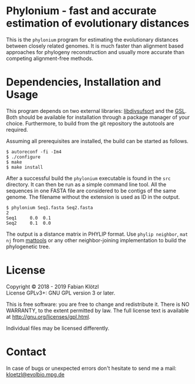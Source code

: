 # Phylonium - fast and accurate estimation of evolutionary distances

This is the `phylonium` program for estimating the evolutionary distances between closely related genomes. It is much faster than alignment based approaches for phylogeny reconstruction and usually more accurate than competing alignment-free methods.


# Dependencies, Installation and Usage

This program depends on two external libraries: [libdivsufsort](https://github.com/y-256/libdivsufsort) and the [GSL](https://www.gnu.org/software/gsl/). Both should be available for installation through a package manager of your choice. Furthermore, to build from the git repository the autotools are required.

Assuming all prerequisites are installed, the build can be started as follows.

    $ autoreconf -fi -Im4
    $ ./configure
    $ make
    $ make install

After a successful build the `phylonium` executable is found in the `src` directory. It can then be run as a simple command line tool. All the sequences in one FASTA file are considered to be contigs of the same genome. The filename without the extension is used as ID in the output.

    $ phylonium Seq1.fasta Seq2.fasta
    2
    Seq1     0.0  0.1
    Seq2     0.1  0.0

The output is a distance matrix in PHYLIP format. Use `phylip neighbor`, `mat nj` from [mattools](https://github.com/kloetzl/mattools) or any other neighbor-joining implementation to build the phylogenetic tree.

# License

Copyright © 2018 - 2019 Fabian Klötzl  
License GPLv3+: GNU GPL version 3 or later.

This is free software: you are free to change and redistribute it. There is NO WARRANTY, to the extent permitted by law. The full license text is available at <http://gnu.org/licenses/gpl.html>.

Individual files may be licensed differently.


# Contact

In case of bugs or unexpected errors don't hesitate to send me a mail: kloetzl@evolbio.mpg.de
